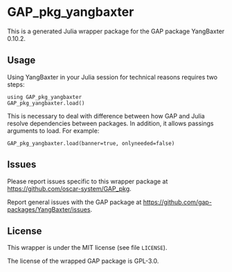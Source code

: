 # GAP_pkg_yangbaxter

This is a generated Julia wrapper package for the GAP package YangBaxter 0.10.2.

## Usage

Using YangBaxter in your Julia session for technical reasons requires two steps:

    using GAP_pkg_yangbaxter
    GAP_pkg_yangbaxter.load()

This is necessary to deal with difference between how GAP and Julia
resolve dependencies between packages. In addition, it allows passings
arguments to load. For example:

    GAP_pkg_yangbaxter.load(banner=true, onlyneeded=false)

## Issues

Please report issues specific to this wrapper package at <https://github.com/oscar-system/GAP_pkg>.

Report general issues with the GAP package at <https://github.com/gap-packages/YangBaxter/issues>.

## License

This wrapper is under the MIT license (see file `LICENSE`).

The license of the wrapped GAP package is GPL-3.0.
